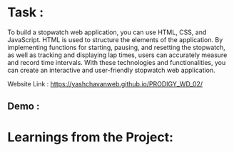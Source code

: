 # Task :
To build a stopwatch web application, you can use HTML, CSS, and JavaScript. HTML is used to structure the elements of the application. By implementing functions for starting, pausing, and resetting the stopwatch, as well as tracking and displaying lap times, users can accurately measure and record time intervals. With these technologies and functionalities, you can create an interactive and user-friendly stopwatch web application.

Website Link : https://yashchavanweb.github.io/PRODIGY_WD_02/


## Demo : 

# Learnings from the Project:

